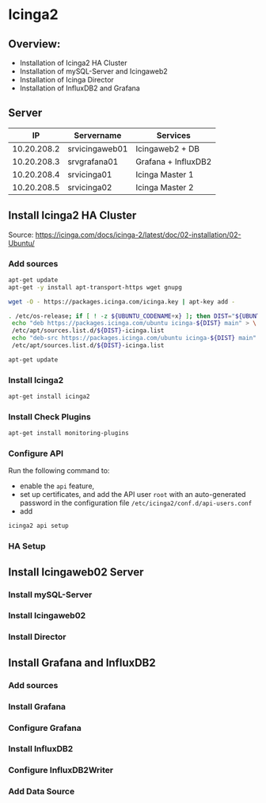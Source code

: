 # Icinga2
## Overview:
- Installation of Icinga2 HA Cluster
- Installation of mySQL-Server and Icingaweb2
- Installation of Icinga Director
- Installation of InfluxDB2 and Grafana
## Server

| IP | Servername | Services |
|---|---|---|
| 10.20.208.2 | srvicingaweb01 | Icingaweb2 + DB |
| 10.20.208.3 | srvgrafana01 | Grafana + InfluxDB2 |
| 10.20.208.4 | srvicinga01 | Icinga Master 1 |
| 10.20.208.5 | srvicinga02 | Icinga Master 2 |

## Install Icinga2 HA Cluster
Source: https://icinga.com/docs/icinga-2/latest/doc/02-installation/02-Ubuntu/
### Add sources
```bash
apt-get update
apt-get -y install apt-transport-https wget gnupg

wget -O - https://packages.icinga.com/icinga.key | apt-key add -

. /etc/os-release; if [ ! -z ${UBUNTU_CODENAME+x} ]; then DIST="${UBUNTU_CODENAME}"; else DIST="$(lsb_release -c| awk '{print $2}')"; fi; \
 echo "deb https://packages.icinga.com/ubuntu icinga-${DIST} main" > \
 /etc/apt/sources.list.d/${DIST}-icinga.list
 echo "deb-src https://packages.icinga.com/ubuntu icinga-${DIST} main" >> \
 /etc/apt/sources.list.d/${DIST}-icinga.list

apt-get update
```
### Install Icinga2
```bash
apt-get install icinga2
```

### Install Check Plugins
```bash
apt-get install monitoring-plugins
```

### Configure API
Run the following command to:
* enable the ```api``` feature,
* set up certificates, and
add the API user ```root``` with an auto-generated password in the configuration file ```/etc/icinga2/conf.d/api-users.conf```
* add
```bash
icinga2 api setup
```
### HA Setup

## Install Icingaweb02 Server
### Install mySQL-Server
### Install Icingaweb02
### Install Director

## Install Grafana and InfluxDB2
### Add sources
### Install Grafana
### Configure Grafana
### Install InfluxDB2
### Configure InfluxDB2Writer
### Add Data Source